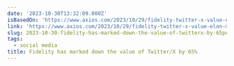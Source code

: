 ```yaml
---
date: '2023-10-30T13:32:09.000Z'
isBasedOn: 'https://www.axios.com/2023/10/29/fidelity-twitter-x-value-elon-musk'
link: 'https://www.axios.com/2023/10/29/fidelity-twitter-x-value-elon-musk'
slug: 2023-10-30-fidelity-has-marked-down-the-value-of-twitterx-by-65percent
tags:
  - social media
title: Fidelity has marked down the value of Twitter/X by 65%
---
```


